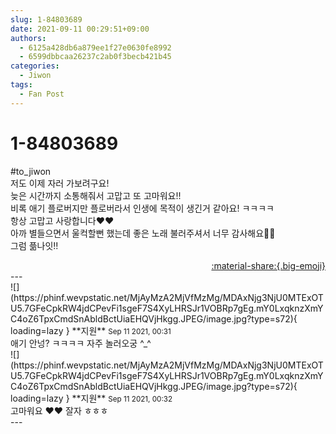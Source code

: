 ```yaml
---
slug: 1-84803689
date: 2021-09-11 00:29:51+09:00
authors:
  - 6125a428db6a879ee1f27e0630fe8992
  - 6599dbbcaa26237c2ab0f3becb421b45
categories:
  - Jiwon
tags:
  - Fan Post
---
```


# 1-84803689

<div class="post-container" markdown="1">
<div class="content-container md-sidebar__scrollwrap" markdown="1">

\#to_jiwon<br>저도 이제 자러 가보려구요!<br>늦은 시간까지 소통해줘서 고맙고 또 고마워요!!<br>비록 애기 플로버지만 플로버라서 인생에 목적이 생긴거 같아요! ㅋㅋㅋㅋ<br>항상 고맙고 사랑합니다❤❤<br>아까 별들으면서 울컥할뻔 했는데 좋은 노래 불러주셔서 너무 감사해요🌺🌺<br>그럼 픎나잇!!

</div>
</div>

<div style="text-align: right;" markdown="1">
<a href="https://weverse.io/fromis9/fanpost/1-84803689" style="text-align: right;">:material-share:{.big-emoji}</a>
</div>
---

<div class="comments-container md-sidebar__scrollwrap" markdown="1">
<div class="comment" markdown="1">
<div class='id-container' markdown="1">
![](https://phinf.wevpstatic.net/MjAyMzA2MjVfMzMg/MDAxNjg3NjU0MTExOTU5.7GFeCpkRW4jdCPevFi1sgeF7S4XyLHRSJr1VOBRp7gEg.mY0LxqknzXmYC4oZ6TpxCmdSnAbldBctUiaEHQVjHkgg.JPEG/image.jpg?type=s72){ loading=lazy }
**<span class="artist">지원</span>** <small>Sep 11 2021, 00:31</small><br>
</div>
<div class='comment-body' markdown="1">
애기 안넝? ㅋㅋㅋㅋ 자주 놀러오궁 ^_^ <br>
</div>
</div>
<div class="comment" markdown="1">
<div class='id-container' markdown="1">
![](https://phinf.wevpstatic.net/MjAyMzA2MjVfMzMg/MDAxNjg3NjU0MTExOTU5.7GFeCpkRW4jdCPevFi1sgeF7S4XyLHRSJr1VOBRp7gEg.mY0LxqknzXmYC4oZ6TpxCmdSnAbldBctUiaEHQVjHkgg.JPEG/image.jpg?type=s72){ loading=lazy }
**<span class="artist">지원</span>** <small>Sep 11 2021, 00:32</small><br>
</div>
<div class='comment-body' markdown="1">
고마워요 ❤️❤️ 잘자 ㅎㅎㅎ
</div>
</div>
</div>
---
